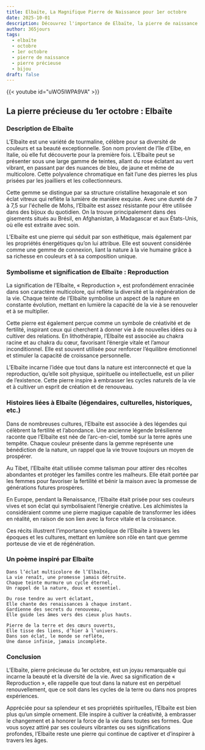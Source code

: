 ```yaml
---
title: Elbaïte, La Magnifique Pierre de Naissance pour 1er octobre
date: 2025-10-01
description: Découvrez l'importance de Elbaïte, la pierre de naissance du 1er octobre qui symbolise Reproduction. Laissez sa beauté et sa signification illuminer votre journée.
author: 365jours
tags:
  - elbaïte
  - octobre
  - 1er octobre
  - pierre de naissance
  - pierre précieuse
  - bijou
draft: false
---
```


{{< youtube id="uWO5lWPA9VA" >}}

## La pierre précieuse du 1er octobre : Elbaïte

### Description de Elbaïte

L’Elbaïte est une variété de tourmaline, célèbre pour sa diversité de couleurs et sa beauté exceptionnelle. Son nom provient de l’île d’Elbe, en Italie, où elle fut découverte pour la première fois. L’Elbaïte peut se présenter sous une large gamme de teintes, allant du rose éclatant au vert vibrant, en passant par des nuances de bleu, de jaune et même de multicolore. Cette polyvalence chromatique en fait l’une des pierres les plus prisées par les joailliers et les collectionneurs.

Cette gemme se distingue par sa structure cristalline hexagonale et son éclat vitreux qui reflète la lumière de manière exquise. Avec une dureté de 7 à 7,5 sur l'échelle de Mohs, l’Elbaïte est assez résistante pour être utilisée dans des bijoux du quotidien. On la trouve principalement dans des gisements situés au Brésil, en Afghanistan, à Madagascar et aux États-Unis, où elle est extraite avec soin.

L’Elbaïte est une pierre qui séduit par son esthétique, mais également par les propriétés énergétiques qu’on lui attribue. Elle est souvent considérée comme une gemme de connexion, liant la nature à la vie humaine grâce à sa richesse en couleurs et à sa composition unique.

### Symbolisme et signification de Elbaïte : Reproduction

La signification de l’Elbaïte, « Reproduction », est profondément enracinée dans son caractère multicolore, qui reflète la diversité et la régénération de la vie. Chaque teinte de l’Elbaïte symbolise un aspect de la nature en constante évolution, mettant en lumière la capacité de la vie à se renouveler et à se multiplier.

Cette pierre est également perçue comme un symbole de créativité et de fertilité, inspirant ceux qui cherchent à donner vie à de nouvelles idées ou à cultiver des relations. En lithothérapie, l’Elbaïte est associée au chakra racine et au chakra du cœur, favorisant l’énergie vitale et l’amour inconditionnel. Elle est souvent utilisée pour renforcer l’équilibre émotionnel et stimuler la capacité de croissance personnelle.

L’Elbaïte incarne l’idée que tout dans la nature est interconnecté et que la reproduction, qu’elle soit physique, spirituelle ou intellectuelle, est un pilier de l’existence. Cette pierre inspire à embrasser les cycles naturels de la vie et à cultiver un esprit de création et de renouveau.

### Histoires liées à Elbaïte (légendaires, culturelles, historiques, etc.)

Dans de nombreuses cultures, l’Elbaïte est associée à des légendes qui célèbrent la fertilité et l’abondance. Une ancienne légende brésilienne raconte que l’Elbaïte est née de l’arc-en-ciel, tombé sur la terre après une tempête. Chaque couleur présente dans la gemme représente une bénédiction de la nature, un rappel que la vie trouve toujours un moyen de prospérer.

Au Tibet, l’Elbaïte était utilisée comme talisman pour attirer des récoltes abondantes et protéger les familles contre les malheurs. Elle était portée par les femmes pour favoriser la fertilité et bénir la maison avec la promesse de générations futures prospères.

En Europe, pendant la Renaissance, l’Elbaïte était prisée pour ses couleurs vives et son éclat qui symbolisaient l’énergie créative. Les alchimistes la considéraient comme une pierre magique capable de transformer les idées en réalité, en raison de son lien avec la force vitale et la croissance.

Ces récits illustrent l’importance symbolique de l’Elbaïte à travers les époques et les cultures, mettant en lumière son rôle en tant que gemme porteuse de vie et de régénération.

### Un poème inspiré par Elbaïte

	Dans l’éclat multicolore de l’Elbaïte,  
	La vie renaît, une promesse jamais détruite.  
	Chaque teinte murmure un cycle éternel,  
	Un rappel de la nature, doux et essentiel.
	
	Du rose tendre au vert éclatant,  
	Elle chante des renaissances à chaque instant.  
	Gardienne des secrets du renouveau,  
	Elle guide les âmes vers des cieux plus hauts.
	
	Pierre de la terre et des cœurs ouverts,  
	Elle tisse des liens, d’hier à l’univers.  
	Dans son éclat, le monde se reflète,  
	Une danse infinie, jamais incomplète.

### Conclusion

L’Elbaïte, pierre précieuse du 1er octobre, est un joyau remarquable qui incarne la beauté et la diversité de la vie. Avec sa signification de « Reproduction », elle rappelle que tout dans la nature est en perpétuel renouvellement, que ce soit dans les cycles de la terre ou dans nos propres expériences.

Appréciée pour sa splendeur et ses propriétés spirituelles, l’Elbaïte est bien plus qu’un simple ornement. Elle inspire à cultiver la créativité, à embrasser le changement et à honorer la force de la vie dans toutes ses formes. Que vous soyez attiré par ses couleurs vibrantes ou ses significations profondes, l’Elbaïte reste une pierre qui continue de captiver et d’inspirer à travers les âges.